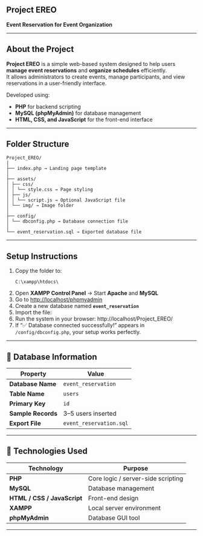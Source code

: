##  Project EREO
**Event Reservation for Event Organization**

---

## About the Project
**Project EREO** is a simple web-based system designed to help users **manage event reservations** and **organize schedules** efficiently.  
It allows administrators to create events, manage participants, and view reservations in a user-friendly interface.

Developed using:
- **PHP** for backend scripting  
- **MySQL (phpMyAdmin)** for database management  
- **HTML, CSS, and JavaScript** for the front-end interface

---

## Folder Structure
```
Project_EREO/
│
├── index.php → Landing page template
│
├── assets/
│ ├── css/
│ │ └── style.css → Page styling
│ ├── js/
│ │ └── script.js → Optional JavaScript file
│ └── img/ → Image folder
│
├── config/
│ └── dbconfig.php → Database connection file
│
└── event_reservation.sql → Exported database file
```

---

## Setup Instructions
1. Copy the folder to:
   ```
   C:\xampp\htdocs\
   ```
2. Open **XAMPP Control Panel** → Start **Apache** and **MySQL**
3. Go to [http://localhost/phpmyadmin](http://localhost/phpmyadmin)
4. Create a new database named **`event_reservation`**
5. Import the file:
6. Run the system in your browser:
   http://localhost/Project_EREO/
7. If “✅ Database connected successfully!” appears in `/config/dbconfig.php`, your setup works perfectly.

---

## 💾 Database Information
| Property | Value |
|-----------|--------|
| **Database Name** | `event_reservation` |
| **Table Name** | `users` |
| **Primary Key** | `id` |
| **Sample Records** | 3–5 users inserted |
| **Export File** | `event_reservation.sql` |

---

## 🧰 Technologies Used
| Technology | Purpose |
|-------------|----------|
| **PHP** | Core logic / server-side scripting |
| **MySQL** | Database management |
| **HTML / CSS / JavaScript** | Front-end design |
| **XAMPP** | Local server environment |
| **phpMyAdmin** | Database GUI tool |

---